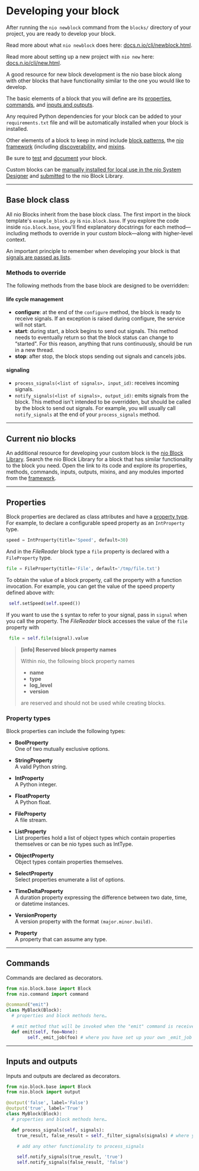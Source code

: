 # Developing your block

After running the `nio newblock` command from the `blocks/` directory of your project, you are ready to develop your block.

Read more about what `nio newblock` does here: [docs.n.io/cli/newblock.html](/cli/newblock.md).

Read more about setting up a new project with `nio new` here: [docs.n.io/cli/new.html](/cli/new.md).

A good resource for new block development is the nio base block along with other blocks that have functionality similar to the one you would like to develop.

The basic elements of a block that you will define are its [properties](#properties), [commands](#commands), and [inputs and outputs](#inputs-and-outputs).

Any required Python dependencies for your block can be added to your `requirements.txt` file and will be automatically installed when your block is installed.

Other elements of a block to keep in mind include [block patterns](block-patterns.md), the [nio framework](/blocks/block-development/framework.md) (including [discoverability](/blocks/block-development/framework.md#discoverability), and [mixins](/blocks/block-development/mixins.md).

Be sure to [test](/blocks/block-development/block-testing.md) and [document](/blocks/block-development/documenting.md) your block.

Custom blocks can be [manually installed for local use in the nio System Designer](/blocks/block-development/README.md#add-a-custom-block-to-the-system-designer) and [submitted](/blocks/block-development/README.md#submit-your-block-to-the-nio-block-library) to the nio Block Library.

---

## Base block class

All nio Blocks inherit from the base block class. The first import in the block template's `example_block.py` is `nio.block.base`. If you explore the code inside `nio.block.base`, you'll find explanatory docstrings for each method—including methods to override in your custom block—along with higher-level context.

An important principle to remember when developing your block is that [signals are passed as lists](/signals/README.md#lists-of-signals).


### Methods to override

The following methods from the base block are designed to be overridden:

#### life cycle management
  * **configure**: at the end of the `configure` method, the block is ready to receive signals. If an exception is raised during configure, the service will not start.
  * **start**: during start, a block begins to send out signals. This method needs to eventually return so that the block status can change to “started". For this reason, anything that runs continuously, should be run in a new thread.
  * **stop**: after stop, the block stops sending out signals and cancels jobs.

#### signaling

  * `process_signals(<list of signals>, input_id)`: receives incoming signals.
  * `notify_signals(<list of signals>, output_id)`: emits signals from the block. This method isn't intended to be overridden, but should be called by the block to send out signals. For example, you will usually call `notify_signals` at the end of your `process_signals` method.

---

## Current nio blocks

An additional resource for developing your custom block is the [nio Block Library](https://blocks.n.io). Search the nio Block Library for a block that has similar functionality to the block you need. Open the link to its code and explore its properties, methods, commands, inputs, outputs, mixins, and any modules imported from the [framework](/blocks/block-development/framework.md).

---

## Properties

Block properties are declared as class attributes and have a [property type](#property-types). For example, to declare a configurable speed property as an `IntProperty` type.
```python
speed = IntProperty(title='Speed', default=30)
```
And in the _FileReader_ block type a `file` property is declared with a `FileProperty` type.
```python
file = FileProperty(title='File', default='/tmp/file.txt')
```
To obtain the value of a block property, call the property with a function invocation. For example, you can get the value of the speed property defined above with:
```python
 self.setSpeed(self.speed())
 ```
If you want to use the `$` syntax to refer to your signal, pass in `signal` when you call the property. The _FileReader_ block accesses the value of the `file` property with
```python
 file = self.file(signal).value
 ```

> **[info] Reserved block property names**
>
> Within nio, the following block property names
> - **name**
> - **type**
> - **log_level**
> - **version**
>
> are reserved and should not be used while creating blocks.


### Property types

Block properties can include the following types:

- **BoolProperty**<br>One of two mutually exclusive options.

- **StringProperty**<br>A valid Python string.

- **IntProperty**<br>A Python integer.

- **FloatProperty**<br>A Python float.

- **FileProperty**<br>A file stream.

- **ListProperty**<br>List properties hold a list of object types which contain properties themselves or can be nio types such as IntType.

- **ObjectProperty**<br>Object types contain properties themselves.

- **SelectProperty**<br>Select properties enumerate a list of options.

- **TimeDeltaProperty**<br>A duration property expressing the difference between two date, time, or datetime instances.

- **VersionProperty**<br>A version property with the format `(major.minor.build)`.

- **Property**<br>A property that can assume any type.

---

## Commands

Commands are declared as decorators.
  ```python
  from nio.block.base import Block
  from nio.command import command

  @command("emit")
  class MyBlock(Block):
    # properties and block methods here…

    # emit method that will be invoked when the "emit" command is received
    def emit(self, foo=None):
          self._emit_job(foo) # where you have set up your own _emit_job method…
  ```

---

## Inputs and outputs

Inputs and outputs are declared as decorators.
  ```python
  from nio.block.base import Block
  from nio.block import output

  @output('false', label='False')
  @output('true', label='True')
  class MyBlock(Block):
    # properties and block methods here…

    def process_signals(self, signals):
      true_result, false_result = self._filter_signals(signals) # where you have set up your own _filter_signals method…

      # add any other functionality to process_signals

      self.notify_signals(true_result, 'true')
      self.notify_signals(false_result, 'false')
  ```
